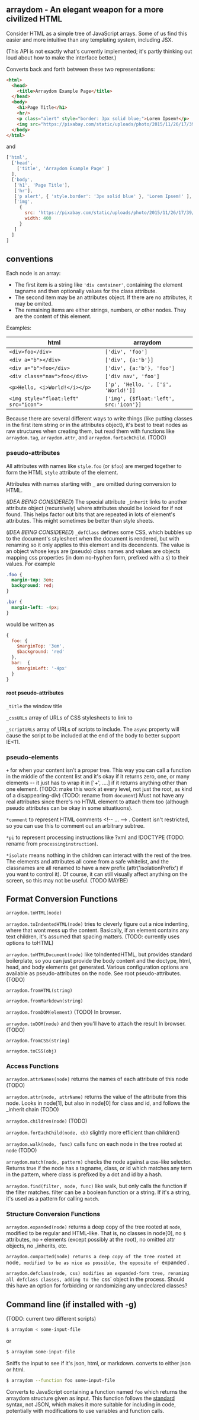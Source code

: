## arraydom - An elegant weapon for a more civilized HTML

Consider HTML as a simple tree of JavaScript arrays.  Some of us find
this easier and more intuitive than any templating system, including
JSX.

(This API is not exactly what's currently implemented; it's partly
thinking out loud about how to make the interface better.)


Converts back and forth between these two representations:

```html
<html>
  <head>
    <title>Arraydom Example Page</title>
  </head>
  <body>
    <h1>Page Title</h1>
    <hr/>
    <p class="alert" style="border: 3px solid blue;">Lorem Ipsem!</p>
    <img src="https://pixabay.com/static/uploads/photo/2015/11/26/17/39/cat-1064225_960_720.jpg" width="400" />
  </body>
</html>
```

and

```javascript
['html',
  ['head',
    ['title', 'Arraydom Example Page' ]
  ],
  ['body',
   ['h1', 'Page Title'],
   ['hr'],
   ['p alert', { 'style.border': '3px solid blue' }, 'Lorem Ipsem!' ],
   ['img',
     {
       src: 'https://pixabay.com/static/uploads/photo/2015/11/26/17/39/cat-1064225_960_720.jpg',
       width: 400
     }
   ]
  ]
]
```

## conventions

Each node is an array:

* The first item is a string like `'div container'`, containing the element tagname and then optionally values for the class attribute.
* The second item may be an attributes object.  If there are no attributes, it may be omited.
* The remaining items are either strings, numbers, or other nodes.  They are the content of this element.

Examples:

html                                  | arraydom
--------------------------------------|-----------------------
`<div>foo</div>`                      | `['div', 'foo']`
`<div a="b"></div>`                   | `['div', {a:'b'}]`
`<div a="b">foo</div>`                | `['div', {a:'b'}, 'foo']`
`<div class="nav">foo</div>`          | `['div nav', 'foo']`
`<p>Hello, <i>World!</i></p>`         | `['p', 'Hello, ', ['i', 'World!']]`
`<img style="float:left" src="icon">` | `['img', {$float:'left', src:'icon'}]`

Because there are several different ways to write things (like putting classes in the first item string or in the attributes object), it's best to treat nodes as raw structures when creating them, but read them with functions like `arraydom.tag`, `arraydom.attr`, and `arraydom.forEachChild`.  (TODO)

### pseudo-attributes

All attributes with names like `style.foo` (or `$foo`) are merged
together to form the HTML `style` attribute of the element.

Attributes with names starting with `_` are omitted during conversion
to HTML.

(*IDEA BEING CONSIDERED*) The special attribute `_inherit` links to
another attribute object (recursively) where attributes should be
looked for if not found.  This helps factor out bits that are repeated
in lots of element's attributes.  This might sometimes be better than
style sheets.

(*IDEA BEING CONSIDERED*) `_defClass` defines some CSS, which bubbles up to the document's
stylesheet when the document is rendered, but with renaming so it only
applies to this element and its decendents.  The value is an object whose
keys are (pseudo) class names and values are objects mapping css
properties (in dom no-hyphen form, prefixed with a `$`) to their
values.  For example

```css
.foo {
  margin-top: 3em;
  background: red;
}

.bar {
  margin-left: -4px;
}
```

would be written as

```javascript
{
  foo: {
    $marginTop: '3em',
    $background: 'red'
  },
  bar:  {
    $marginLeft: '-4px'
  }
}
```

#### root pseudo-attributes

`_title` the window title

`_cssURLs` array of URLs of CSS stylesheets to link to

`_scriptURLs` array of URLs of scripts to include.   The `async` property will cause the script to be included at the end of the body to better support IE<11.

### pseudo-elements

`+` for when your content isn't a proper tree.   This way you can call a function in the middle of the content list and it's okay if it returns zero, one, or many elements -- it just has to wrap it in ['+', ....] if it returns anything other than one element.   (TODO: make this work at every level, not just the root, as kind of a disappearing-div)  (TODO: rename from `document`)   Must not have any real attributes since there's no HTML element to attach them too (although pseudo attributes can be okay in some situatiuons).

`*comment` to represent HTML comments &lt;!-- ... --> .   Content isn't restricted, so you can use this to comment out an arbitrary subtree.

`*pi` to represent processing instructions like ?xml and !DOCTYPE (TODO: rename from `processinginstruction`).

`*isolate` means nothing in the children can interact with the rest of the tree.  The elements and attributes all come from a safe whitelist, and the classnames are all renamed to have a new prefix (attr('isolationPrefix') if you want to control it).   Of course, it can still visually affect anything on the screen, so this may not be useful. (TODO MAYBE)

## Format Conversion Functions

`arraydom.toHTML(node)`

`arraydom.toIndentedHTML(node)` tries to cleverly figure out a nice indenting, where that wont mess up the content.   Basically, if an element contains any text children, it's assumed that spacing matters.  (TODO: currently uses options to toHTML)

`arraydom.toHTMLDocument(node)` like toIndentedHTML, but provides standard boilerplate, so you can just provide the body content and the doctype, html, head, and body elements get generated.   Various configuration options are available as pseudo-attributes on the node.    See root pseudo-attributes.  (TODO)

`arraydom.fromHTML(string)`

`arraydom.fromMarkdown(string)`

`arraydom.fromDOM(element)` (TODO)   In browser.

`arraydom.toDOM(node)` and then you'll have to attach the result   In browser. (TODO)

`arraydom.fromCSS(string)`

`arraydom.toCSS(obj)`

### Access Functions

`arraydom.attrNames(node)` returns the names of each attribute of this node (TODO)

`arraydom.attr(node, attrName)` returns the value of the attribute from this node.  Looks in node[1], but also in node[0] for class and id, and follows the _inherit chain (TODO)

`arraydom.children(node)` (TODO)

`arraydom.forEachChild(node, cb)` slightly more efficient than children()

`arraydom.walk(node, func)` calls func on each node in the tree rooted at `node`  (TODO)

`arraydom.match(node, pattern)` checks the node against a css-like selector.  Returns true if the node has a tagname, class, or id which matches any term in the pattern, where class is prefixed by a dot and id by a hash.

`arraydom.find(filter, node, func)` like walk, but only calls the function if the filter matches.  filter can be a boolean function or a string.  If it's a string, it's used as a pattern for calling `match`.

### Structure Conversion Functions

`arraydom.expanded(node)` returns a deep copy of the tree rooted at `node`, modified to be regular and HTML-like.   That is, no classes in node[0], no `$` attributes, no `+` elements (except possibly at the root), no omitted attr objects, no _inherits, etc.

`arraydom.compacted(node) returns a deep copy of the tree rooted at `node`, modified to be as nice as possible, the opposite of `expanded`.

`arraydom.defclass(node, css) modifies an expanded-form tree, renaming all defclass classes, adding to the `css` object in the process.   Should this have an option for forbidding or randomizing any undeclared classes?

## Command line (if installed with -g)

(TODO: current two different scripts)

```bash
$ arraydom < some-input-file
```
or
```bash
$ arraydom some-input-file
```

Sniffs the input to see if it's json, html, or markdown.   converts to either json or html.

```bash
$ arraydom --function foo some-input-file
```

Converts to JavaScript containing a function named `foo` which returns
the arraydom structure given as input.  This function follows the
[standard](https://github.com/feross/standard) syntax, not JSON, which makes
it more suitable for including in code, potentially with modifications
to use variables and function calls.

